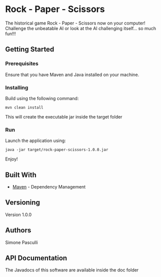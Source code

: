 # Rock - Paper - Scissors

The historical game Rock - Paper - Scissors now on your computer! Challenge the unbeatable AI or look at the AI challenging itself... so much fun!!!

## Getting Started

### Prerequisites

Ensure that you have Maven and Java installed on your machine.

### Installing

Build using the following command:

```
mvn clean install
```

This will create the executable jar inside the target folder

### Run

Launch the application using:

```
java -jar target/rock-paper-scissors-1.0.0.jar
```

Enjoy!

## Built With

* [Maven](https://maven.apache.org/) - Dependency Management


## Versioning

Version 1.0.0

## Authors

Simone Pasculli

## API Documentation

The Javadocs of this software are available inside the doc folder


